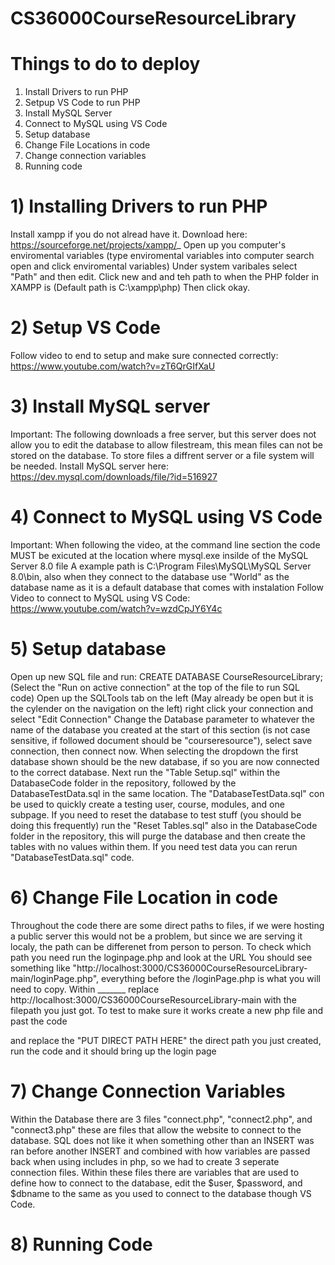 # CS36000CourseResourceLibrary


# Things to do to deploy
1. Install Drivers to run PHP
2. Setpup VS Code to run PHP
3. Install MySQL Server
4. Connect to MySQL using VS Code
5. Setup database
6. Change File Locations in code
7. Change connection variables
8. Running code





# 1) Installing Drivers to run PHP
Install xampp if you do not alread have it. Download here: https://sourceforge.net/projects/xampp/_
Open up you computer's enviromental variables (type enviromental variables into computer search open and click enviromental variables)
Under system varibales select "Path" and then edit. Click new and and teh path to when the PHP folder in XAMPP is (Default path is C:\xampp\php)
Then click okay.


# 2) Setup VS Code
Follow video to end to setup and make sure connected correctly: https://www.youtube.com/watch?v=zT6QrGIfXaU


# 3) Install MySQL server
Important: The following downloads a free server, but this server does not allow you to edit the database to allow filestream, this mean files can not be stored on the database. To store files a diffrent server or a file system will be needed.
Install MySQL server here: https://dev.mysql.com/downloads/file/?id=516927


# 4) Connect to MySQL using VS Code
Important: When following the video, at the command line section the code MUST be exicuted at the location where mysql.exe insilde of the MySQL Server 8.0 file A example path is C:\Program Files\MySQL\MySQL Server 8.0\bin, also when they connect to the database use "World" as the database name as it is a default database that comes with instalation
Follow Video to connect to MySQL using VS Code: https://www.youtube.com/watch?v=wzdCpJY6Y4c


# 5) Setup database
Open up new SQL file and run: CREATE DATABASE CourseResourceLibrary;    (Select the "Run on active connection" at the top of the file to run SQL code)
Open up the SQLTools tab on the left (May already be open but it is the cylender on the navigation on the left) right click your connection and select "Edit Connection"
Change the Database parameter to whatever the name of the database you created at the start of this section (is not case sensitive, if followed document should be "courseresource"), select save connection, then connect now. When selecting the dropdown the first database shown should be the new database, if so you are now connected to the correct database.
Next run the "Table Setup.sql" within the DatabaseCode folder in the repository, followed by the DatabaseTestData.sql in the same location.
The "DatabaseTestData.sql" con be used to quickly create a testing user, course, modules, and one subpage.
If you need to reset the database to test stuff (you should be doing this frequently) run the "Reset Tables.sql" also in the DatabaseCode folder in the repository, this will purge the database and then create the tables with no values within them. If you need test data you can rerun "DatabaseTestData.sql" code.


# 6) Change File Location in code
Throughout the code there are some direct paths to files, if we were hosting a public server this would not be a problem, but since we are serving it localy, the path can be differenet from person to person.
To check which path you need run the loginpage.php and look at the URL
You should see something like "http://localhost:3000/CS36000CourseResourceLibrary-main/loginPage.php", everything before the /loginPage.php is what you will need to copy. Within _______ replace http://localhost:3000/CS36000CourseResourceLibrary-main with the filepath you just got.
To test to make sure it works create a new php file and past the code

<?php
header("Location: PUT DIRECT PATH HERE");
?>

and replace the "PUT DIRECT PATH HERE" the direct path you just created, run the code and it should bring up the login page


# 7) Change Connection Variables
Within the Database there are 3 files "connect.php", "connect2.php", and "connect3.php" these are files that allow the website to connect to the database. SQL does not like it when something other than an INSERT was ran before another INSERT and combined with how variables are passed back when using includes in php, so we had to create 3 seperate connection files. Within these files there are variables that are used to define how to connect to the database, edit the $user, $password, and $dbname to the same as you used to connect to the database though VS Code. 

# 8) Running Code
